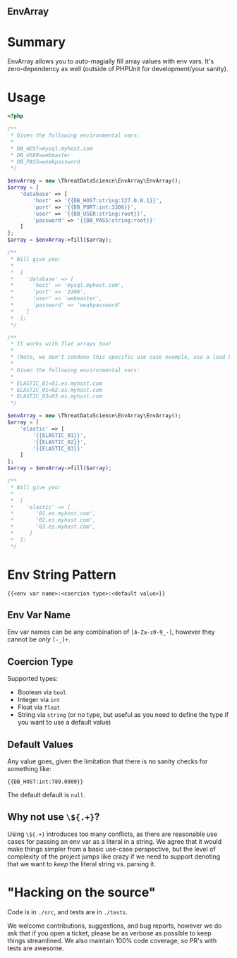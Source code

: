 EnvArray
--------

# Summary
EnvArray allows you to auto-magially fill array values with env vars. It's zero-dependency as well (outside of PHPUnit 
for development/your sanity).

# Usage

```php
<?php

/**
 * Given the following environmental vars:
 * 
 * DB_HOST=mysql.myhost.com
 * DB_USER=webmaster
 * DB_PASS=weakpassword
 */

$envArray = new \ThreatDataScience\EnvArray\EnvArray();
$array = [
    'database' => [
        'host' => '{{DB_HOST:string:127.0.0.1}}',
        'port' => '{{DB_PORT:int:3306}}',
        'user' => '{{DB_USER:string:root}}',
        'password' => '{{DB_PASS:string:root}}'
    ]
];
$array = $envArray->fill($array);

/**
 * Will give you:
 * 
 *  [
 *    'database' => [
 *      'host' => 'mysql.myhost.com',
 *      'port' => '3306',
 *      'user' => 'webmaster',
 *      'password' => 'weakpassword'
 *    ]
 *  ];
 */

/**
 * It works with flat arrays too!
 * 
 * (Note, we don't condone this specific use case example, use a load balancer)
 * 
 * Given the following environmental vars:
 * 
 * ELASTIC_01=01.es.myhost.com
 * ELASTIC_01=02.es.myhost.com
 * ELASTIC_03=03.es.myhost.com
 */

$envArray = new \ThreatDataScience\EnvArray\EnvArray();
$array = [
    'elastic' => [
        '{{ELASTIC_01}}',
        '{{ELASTIC_02}}',
        '{{ELASTIC_03}}'
    ]
];
$array = $envArray->fill($array);

/**
 * Will give you:
 * 
 *  [
 *    'elastic' => [
 *       '01.es.myhost.com',
 *       '02.es.myhost.com',
 *       '03.es.myhost.com',
 *     ]
 *  ];
 */

```

# Env String Pattern
```text
{{<env var name>:<coercion type>:<default value>}}
```

## Env Var Name
Env var names can be any combination of `[A-Za-z0-9_-]`, however they cannot be _only_ `[-_]+`.

## Coercion Type
Supported types:

- Boolean via `bool`
- Integer via `int`
- Float via `float`
- String via `string` (or no type, but useful as you need to define the type if you want to use a default value)

## Default Values
Any value goes, given the limitation that there is no sanity checks for something like:
```text
{{DB_HOST:int:789.0909}}
```

The default default is `null`.

## Why not use `\${.+}`?
Using `\${.+}` introduces too many conflicts, as there are reasonable use cases for passing an env var as a literal in a
string. We agree that it would make things simpler from a basic use-case perspective, but the level of complexity of the
project jumps like crazy if we need to support denoting that we want to _keep_ the literal string vs. parsing it.

# "Hacking on the source"
Code is in `./src`, and tests are in `./tests`. 

We welcome contributions, suggestions, and bug reports, however we do ask that if you open a ticket, please be as 
verbose as possible to keep things streamlined. We also maintain 100% code coverage, so PR's with tests are awesome. 